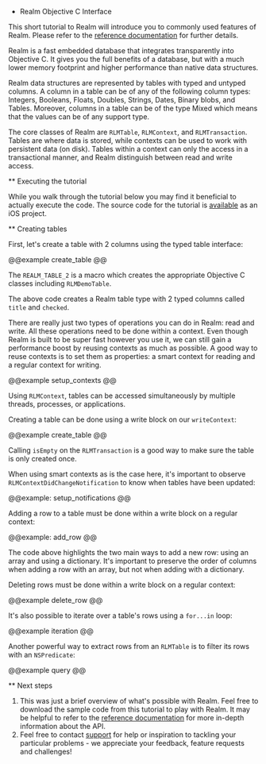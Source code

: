 * Realm Objective C Interface

This short tutorial to Realm will introduce you to
commonly used features of Realm. Please refer to the
<a href="http://www.tightdb.com/documentation/1/Reference/">reference documentation</a>
for further details.

Realm is a fast embedded database that integrates transparently
into Objective C. It gives you the full benefits of a database, but
with a much lower memory footprint and higher performance than native
data structures.

Realm data structures are represented by tables with typed and
untyped columns. A column in a table can be of any of the following
column types: Integers, Booleans, Floats, Doubles, Strings, Dates,
Binary blobs, and Tables. Moreover, columns in a table can be of the
type Mixed which means that the values can be of any support type.

The core classes of Realm are <code>RLMTable</code>,
<code>RLMContext</code>, and <code>RLMTransaction</code>. Tables are where
data is stored, while contexts can be used to work with
persistent data (on disk). Tables within a context can only the access in
a transactional manner, and Realm distinguish between read and write access.

** Executing the tutorial

While you walk through the tutorial below you may find it beneficial to actually execute the code.
The source code for the tutorial is <a href="http://www.tightdb.com/downloads&/tutorial-ios.zip">available</a>
as an iOS project.

** Creating tables

First, let's create a table with 2 columns using the typed table interface:

@@example create_table @@

The <code>REALM_TABLE_2</code> is a macro which creates the appropriate Objective C classes
including <code>RLMDemoTable</code>.

The above code creates a Realm table type with 2 typed columns called 
<code>title</code> and <code>checked</code>.

There are really just two types of operations you can do in Realm: read and write. 
All these operations need to be done within a context. Even though Realm is built to 
be super fast however you use it, we can still gain a performance boost by reusing 
contexts as much as possible. A good way to reuse contexts is to set them as properties: 
a smart context for reading and a regular context for writing.

@@example setup_contexts @@

Using `RLMContext`, tables can be accessed simultaneously by 
multiple threads, processes, or applications.

Creating a table can be done using a write block on our <code>writeContext</code>:

@@example create_table @@

Calling <code>isEmpty</code> on the <code>RLMTransaction</code> is a good way to 
make sure the table is only created once.

When using smart contexts as is the case here, it's important to observe 
<code>RLMContextDidChangeNotification</code> to know when tables have been updated:

@@example: setup_notifications @@

Adding a row to a table must be done within a write block on a regular context:

@@example: add_row @@

The code above highlights the two main ways to add a new row: using an array and 
using a dictionary. It's important to preserve the order of columns when adding 
a row with an array, but not when adding with a dictionary.

Deleting rows must be done within a write block on a regular context:

@@example delete_row @@

It's also possible to iterate over a table's rows using a <code>for...in</code> loop:

@@example iteration @@

Another powerful way to extract rows from an <code>RLMTable</code> is to filter 
its rows with an <code>NSPredicate</code>:

@@example query @@

** Next steps

<ol>

<li>This was just a brief overview of what's possible with Realm. Feel free to download 
the sample code from this tutorial to play with Realm. It may be helpful to refer to the 
<a href="http://www.tightdb.com/documentation/ObjectiveC_ref/1/Reference/">reference
documentation</a> for more in-depth information about the API.</li>

<li>Feel free to contact <a href="mailto:support@tightdb.com">support</a> 
for help or inspiration to tackling your particular problems - we appreciate 
your feedback, feature requests and challenges!</li>

</ol>

